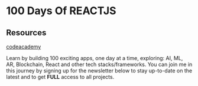 # 100 Days Of REACTJS

## Resources 
[codeacademy](https://www.codecademy.com/learn/react-101)

Learn by building 100 exciting apps, one day at a time, exploring: AI, ML, AR, Blockchain, React and other tech stacks/frameworks. You can join me in this journey by signing up for the newsletter below to stay up-to-date on the latest and to get <b>FULL</b> access to all projects.

 